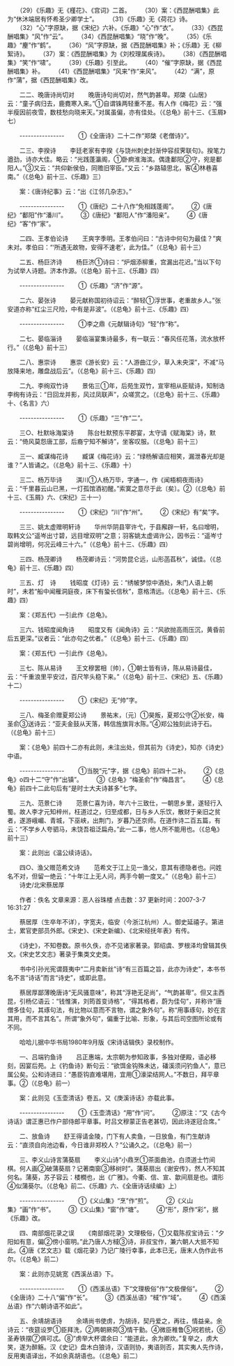 <!-- { "loadSidebar": true } -->
　　（29）《乐趣》无《槿花》、《宫词》二首。 
　　（30）案：《西昆酬唱集》此为“休沐端居有怀希圣少卿学士”。 
　　（31）《乐趣》无《荷花》诗。 
　　（32）“心”字原缺，据《宋纪》六补。《乐趣》“心”作“衣”。 
　　（33）《西昆酬唱集》“风”作“云”。 
　　（34）《西昆酬唱集》“晓”作“晚”。 
　　（35）《乐趣》“麈”作“鹤”。 
　　（36）“风”字原缺，据《西昆酬唱集》补；《乐趣》无《柳絮诗》。 
　　（37）案：《西昆酬唱集》为《刘校理属疾诗》。 
　　（38）《西昆酬唱集》“笑”作“啸”。 
　　（39）《乐趣》引至此。 
　　（40）“催”字原缺，据《西昆酬唱集》补。 
　　（41）《西昆酬唱集》“风来”作“来风”。 
　　（42）“满”，原作“蒲”，据《西昆酬唱集》改。 

　　二二、晚唐诗尚切对 
　　晚唐诗句尚切对，然气韵甚卑。郑棨《山居》云：“童子病归去，鹿麑寒入来。”①自谓铢两轻重不差。有人作《梅花》云：“强半瘦因前夜雪，数枝愁向晓来天。”对属虽偏，亦有佳处。（《总龟》前十三、《玉屑》七） 

　　---------------- 
　　①《全唐诗》二十二作“郑棨《老僧诗》”。 

　　二三、李揆诗 
　　李廷老家有李揆《与饶州刺史封渐仲容叔霁联句》。揆笔力遒劲，诗亦大佳。略云：“光践蓬瀛阁，①卧痾淮海滨。偶逢鄱阳②守，宛是鄱阳人。”③又云：“共仰新侯伯，同赡旧宰臣。”又云：“乡路辕思北，客④林巷喜南。”（《总龟》前十三、《乐趣》三） 

　　案：《唐诗纪事》云：“出《江邻几杂志》。” 

　　---------------- 
　　①《唐纪》二十八作“免相践蓬阁”。 
　　②《唐纪》“鄱阳”作“潘川”。 
　　③《唐纪》“鄱阳人”作“潘阳亲”。 
　　④《唐纪》“客”作“家”。 

　　二四、王孝伯论诗 
　　王爽字季明。王孝伯问曰：“古诗中何句为最佳？”爽未对。孝伯曰：“‘所遇无故物，安得不速老’，此为佳。”（《总龟》前十三） 

　　二五、杨巨济诗 
　　杨巨济①诗曰：“炉烟添柳重，宫漏出花迟。”当以下句为试举人诗题。济本作源。（《总龟》前十三、《乐趣》四） 

　　---------------- 
　　①《乐趣》“济”作“源”。 

　　二六、晏张诗 
　　晏元献称国初待诏云：“醉轻①浮世事，老重故乡人。”张安道亦称“红尘三尺险，中有是非波”。（《总龟》前十三、《乐趣》四） 

　　---------------- 
　　①李之鼎《元献辑诗句》“轻”作“称”。 

　　二七、晏临淄诗 
　　晏临淄宴集诗最多，有一联云：“春风任花落，流水放杯行。”（《总龟》前十三） 

　　二八、惠崇诗 
　　惠崇《游长安》云：“人游曲江少，草入未央深”，不减“马放降来地，雕盘战后云”。（《总龟》前十三、《乐趣》四） 

　　二九、李绚双竹诗 
　　景佑三①年，后苑生双竹，宣宰相从臣赋诗，知制诰李绚有诗云：“日回龙并影，风过凤联声”，众嗟赏之。（《总龟》前十三、《乐趣》十、《名言》六） 

　　---------------- 
　　①《乐趣》“三”作“二”。 

　　三○、杜默咏海棠诗 
　　陈台杜默预东平郡宴，太守请《赋海棠》诗，默云：“倚风莫怨唐工部，后裔宁知不解诗”，坐客叹服。（《总龟》前十三） 

　　三一、臧谋梅花诗 
　　臧谋《梅花诗》云：“绿杨解语应相笑，漏泄春光却是谁？”人皆诵之。（《总龟》前十三、《乐趣》十） 

　　三二、杨万毕诗 
　　淇川①人杨万毕，字通一，作《闻梧桐夜雨诗》云：“千里暮云山已黑，一灯孤馆酒初醒。”索寞之意尽于此〔矣〕。②（《总龟》前十三、《玉屑》六、《宋纪》三十一） 

　　---------------- 
　　①《宋纪》“川”作“州”。 
　　②《宋纪》有“矣”字。 

　　三三、姚太虚赠明轩诗 
　　华州华阴县宰许弋，于县廨辟一轩，名曰增明，取韩文公“遥岑出寸碧，远目增双明”之意；羽客姚太虚谒许公，因书云：“遥岑寸碧尚增明，何况云峰三十六。”（《总龟》前十三、《乐趣》四） 

　　三四、杨茂卿诗 
　　杨茂卿诗云：“河势昆仑远，山形菡萏秋”，诚佳。（《总龟》前十三、《乐趣》四） 

　　三五、灯　诗 
　　钱昭度《灯诗》云：“绣帔梦惊中酒处，朱门人语上朝时”，未若“船中闻雁洞庭夜，床下有蛩长信秋”，意格清远。（《总龟》前十三、《乐趣》四） 

　　案：《郑五代》一引此作《总龟》。 

　　三六、钱昭度闻角诗 
　　昭度又有《闻角诗》云：“风欲抛高雨压沉，黄昏前后五更深。”议者云：“此亦句之优者。”（《总龟》前十三、《乐趣》四） 

　　案：《郑五代》一引此作《总龟》。 

　　三七、陈从易诗 
　　王文穆罢相〔帅〕，①朝士皆有诗，陈从易诗最佳，云：“千重浪里平安过，百尺竿头稳下来。”（《总龟》前十三、《宋纪》五、《乐趣》十二） 

　　---------------- 
　　①《宋纪》无“帅”字。 

　　三八、梅圣俞赠夏郑公诗 
　　景祐末，〔元〕①昊叛，夏郑公守②长安，梅圣俞③送诗云：“亚夫金鼓从天落，韩信旌旗背水陈。”④郑公独刻此诗于石。（《总龟》前十三） 

　　案：《总龟》前四十二亦有此则，未注出处，但其前为《诗史》，知亦《诗史》中语。 

　　---------------- 
　　①当脱“元”字，据《总龟》前四十二补。 
　　②《总龟》o四十二“守”作“出镇”。 
　　③《总龟》“梅圣俞”作“梅昌言”。 
　　④《总龟》前四十二此句后有“是时士大夫诗甚多”七字。 

　　三九、范景仁诗 
　　范景仁喜为诗，年六十三致仕，一朝思乡里，遂轻行入蜀。故人李才元知梓州，枉道过之，归至成都，日与乡人乐饮，散财于亲旧之贫者，遂游峨嵋、青城，下巫峡，出荆门，岁暮乃还京师。在道作诗二百五篇，有云：“不学乡人夸驷马，未饶吾祖泛扁舟。”此一二事，他人所不能用也。（《总龟》前十三） 

　　案：此则出《温公续诗话》。 

　　四○、渔父赠范希文诗 
　　范希文于江上见一渔父，意其有德隐者也。问姓名不对，但留一绝云：“十年江上无人问，两手今朝一度叉。”（《总龟》前十三） 
　　诗史/北宋蔡居厚 

　　作者：佚名 文章来源：恶人谷珠楼 点击数：37 更新时间：2007-3-7 16:31:27 


　　蔡居厚（生卒年不详），字宽夫，临安（今浙江杭州）人。御史延禧子。第进士，累官吏部员外郎。《宋史》、《宋史新编》、《北宋经抚年表》有传。 

　　《诗史》，不知卷数。原书久佚，亦不见诸家著录。郭绍虞、罗根泽均曾辑其佚文。《宋史艺文志》著录于集类文史类。 

　　书中引孙光宪谓聂夷中“二月卖新丝”诗“有三百篇之旨，此亦为诗史”，本书书名不言“诗话”而言“诗史”，或即此意。 

　　蔡居厚鄙薄晚唐诗“无风骚意味”，称其“浮艳无足尚”，“气韵甚卑”。但又主西昆，引杨亿语云：“钱惟演，刘筠首变诗格”，“得其格者，蔚为佳句”，并称许“唐僧多佳句，其琢句法，有比物以意而不言物，谓之象外句”。称“用事琢句，妙在言其用，而不言其名”。所谓“象外句”，偏重于比喻、形象，与其后司空图所论或有不同。 

　　哈哈儿据中华书局1980年9月版《宋诗话辑佚》录校制作。 



　　一、吕端钓鱼诗 
　　吕正惠端，太宗朝为参知政事，多独对便殿，语必移刻，因宴后苑。上《钓鱼诗》断句云：“欲饵金钩殊未达，磻溪须问钓鱼人”，意已属公矣。公和诗进曰：“愚臣钩直难堪用，宜用①濠梁结网人。”不数日，拜平章事。②（《总龟》前一） 

　　案：此则见《玉壶清话》卷五。又《庚溪诗话》亦载此事。 

　　---------------- 
　　①《玉壶清话》“用”作“问”。 
　　②原注：“又《古今诗话》谓正惠已作户部侍郎平章事。时吕文穆蒙正告老甚切，因此诗遂冠合席。” 

　　二、放鱼诗 
　　舒王得请金陵，门下有人卖鱼，一日放鱼，有门生献诗云：“直须自向池边看，今日谁非郑校人？”公诵久之。（《总龟》前一） 

　　三、李义山诗言蒲葵扇 
　　李义山诗“小鼎烹①茶面曲池，白须道士竹间棋。何人画②破蒲葵扇？记著南窗③移树时”。蒲葵扇出《谢安传》，然人不知其何名。蒲葵，苏子容云：楼橺也，出《广雅》。今衢、信、宣、歙间扇是也。谓形④似蒲葵尔。（《总龟》前二、《乐趣》六、《全唐诗话续编》上） 

　　---------------- 
　　①《义山集》“烹”作“煎”。 
　　②《义山集》“画”作“书”。 
　　③《义山集》“窗”作“塘”。 
　　④“形”，原作“彩”，据《乐趣》改。 

　　四、南部烟花录之误 
　　《南部烟花录》文理极俗，①又载陈叔宝诗云：“夕阳如有意，偏②傍小窗明。”此乃唐人方棫③诗，非叔宝作，兼六朝人大抵不知此。④唐《艺文志》载《烟花录》乃记广陵行幸事，此本已无，唐末人伪作此书尔。（《总龟》前二） 

　　案：此则亦见姚宽《西溪丛语》下。 

　　---------------- 
　　①《西溪丛语》下“文理极俗”作“文极俚俗”。 
　　②《全唐诗》二十八“偏”作“长”。 
　　③《西溪丛语》“棫”作“域”。 
　　④《西溪丛语》作“六朝诗语不如此”。 

　　五、余靖胡语诗 
　　余靖尚书使虏，为胡诗，契丹爱之，再往，情益亲。余诗云：“夜筵设罗①臣拜洗，②两朝厥荷③情干勤。④微臣稚鲁⑤祝若统，⑥圣寿铁摆⑦俱可忒。⑧”虏举大杯谓余曰：“能道此，余为卿炊。”复举之，虏大笑，遂为醉觞。汉《史记》盘木白狼诗，汉语则协，夷语则否，其实夷人先作诗，反用夷语译出，不如余真胡语也。（《总龟》前二） 


